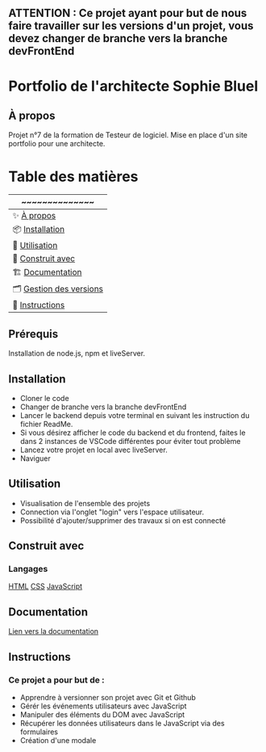 ## ATTENTION : Ce projet ayant pour but de nous faire travailler sur les versions d'un projet, vous devez changer de branche vers la branche devFrontEnd 

# Portfolio de l'architecte Sophie Bluel
## À propos 
Projet n°7 de la formation de Testeur de logiciel. Mise en place d'un site portfolio pour une architecte. 
# Table des matières 
| ~~~~~~~~~~~~~~ |
|-------|
|✨ [À propos](#à-propos)|
|📦 [Installation](#installation)|
|🚀 [Utilisation](#utilisation)|
|🤝 [Construit avec](#construit-avec)|
|🏗 ️[Documentation](#documentation)|
|🗂 ️[Gestion des versions](#gestion-des-versions)|
|📄 [Instructions](#instructions)

## Prérequis
Installation de node.js, npm et liveServer. 
## Installation
 - Cloner le code
 - Changer de branche vers la branche devFrontEnd
 - Lancer le backend depuis votre terminal en suivant les instruction du fichier ReadMe.
 - Si vous désirez afficher le code du backend et du frontend, faites le dans 2 instances de VSCode différentes pour éviter tout problème
 - Lancez votre projet en local avec liveServer.
 - Naviguer 

## Utilisation
- Visualisation de l'ensemble des projets
- Connection via l'onglet "login" vers l'espace utilisateur. 
- Possibilité d'ajouter/supprimer des travaux si on est connecté 

## Construit avec
### Langages
[HTML](https://developer.mozilla.org/en-US/docs/Web/HTML)
[CSS](https://developer.mozilla.org/en-US/docs/Web/CSS)
[JavaScript](https://developer.mozilla.org/fr/docs/Web/JavaScript)
## Documentation
[Lien vers la documentation](https://developer.mozilla.org/fr/docs/Web/JavaScript)
## Instructions
### Ce projet a pour but de : 
- Apprendre à versionner son projet avec Git et Github
- Gérér les événements utilisateurs avec JavaScript 
- Manipuler des éléments du DOM avec JavaScript 
- Récupérer les données utilisateurs dans le JavaScript via des formulaires 
- Création d'une modale 
